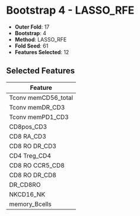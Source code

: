 # Bootstrap 4 - LASSO_RFE

- **Outer Fold**: 17
- **Bootstrap**: 4
- **Method**: LASSO_RFE
- **Fold Seed**: 61
- **Features Selected**: 12

## Selected Features

| Feature |
|---------|
| Tconv memCD56_total |
| Tconv memDR_CD3 |
| Tconv memPD1_CD3 |
| CD8pos_CD3 |
| CD8 RA_CD3 |
| CD8 RO DR_CD3 |
| CD4 Treg_CD4 |
| CD8 RO CCR5_CD8 |
| CD8 RO DR_CD8 |
| DR_CD8RO |
| NKCD16_NK |
| memory_Bcells |
